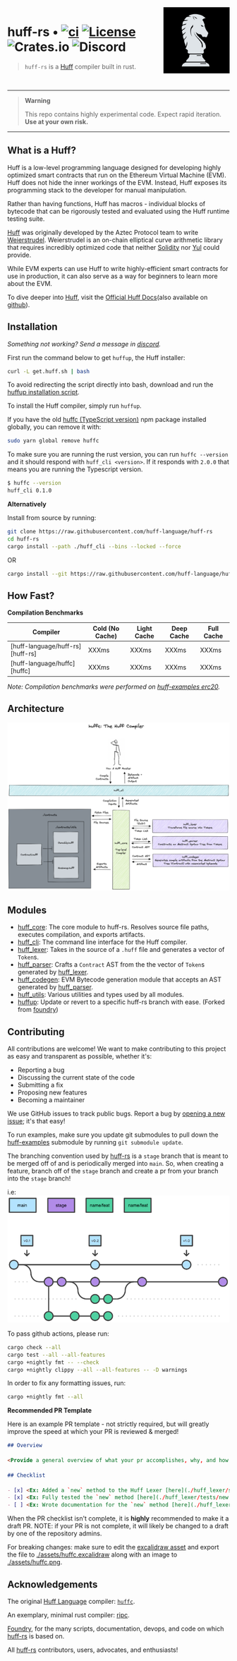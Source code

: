 <img align="right" width="150" height="150" top="100" src="./assets/huff.png">

# huff-rs • [![ci](https://github.com/huff-language/huff-rs/actions/workflows/ci.yaml/badge.svg)](https://github.com/huff-language/huff-rs/actions/workflows/ci.yaml) [![License](https://img.shields.io/badge/License-Apache_2.0-blue.svg)](https://opensource.org/licenses/Apache-2.0) ![Crates.io](https://img.shields.io/crates/v/huff-rs) ![Discord](https://img.shields.io/discord/980519274600882306)

> `huff-rs` is a [Huff](https://github.com/huff-language) compiler built in rust.

<br />
<hr />

> **Warning**
>
> This repo contains highly experimental code. Expect rapid iteration. **Use at your own risk.**

<hr />

## What is a Huff?

Huff is a low-level programming language designed for developing highly optimized smart contracts that run on the Ethereum Virtual Machine (EVM). Huff does not hide the inner workings of the EVM. Instead, Huff exposes its programming stack to the developer for manual manipulation.

Rather than having functions, Huff has macros - individual blocks of bytecode that can be rigorously tested and evaluated using the Huff runtime testing suite.

[Huff](https://github.com/AztecProtocol/huff) was originally developed by the Aztec Protocol team to write [Weierstrudel](https://github.com/aztecprotocol/weierstrudel). Weierstrudel is an on-chain elliptical curve arithmetic library that requires incredibly optimized code that neither [Solidity](https://docs.soliditylang.org/en/v0.8.14/) nor [Yul](https://docs.soliditylang.org/en/v0.8.9/yul.html) could provide.

While EVM experts can use Huff to write highly-efficient smart contracts for use in production, it can also serve as a way for beginners to learn more about the EVM.

To dive deeper into [Huff](https://github.com/huff-language), visit the [Official Huff Docs](https://huff.sh)(also available on [github](https://github.com/huff-language/huff-docs)).


## Installation

_Something not working? Send a message in [discord](https://discord.huff.sh)._

First run the command below to get `huffup`, the Huff installer:

```bash
curl -L get.huff.sh | bash
```

To avoid redirecting the script directly into bash, download and run the [huffup installation script](https://raw.githubusercontent.com/huff-language/huff-rs/main/huffup/install).

To install the Huff compiler, simply run `huffup`.

If you have the old [huffc (TypeScript version)](https://github.com/huff-language/huffc) npm package installed globally, you can remove it with:
```bash
sudo yarn global remove huffc
```

To make sure you are running the rust version, you can run `huffc --version` and it should respond with `huff_cli <version>`.  If it responds with `2.0.0` that means you are running the Typescript version.
```bash
$ huffc --version
huff_cli 0.1.0
```

**Alternatively**

Install from source by running:

```bash
git clone https://raw.githubusercontent.com/huff-language/huff-rs
cd huff-rs
cargo install --path ./huff_cli --bins --locked --force
```

OR

```bash
cargo install --git https://raw.githubusercontent.com/huff-language/huff-rs --locked huff_cli
```


## How Fast?

**Compilation Benchmarks**

| Compiler                         | Cold (No Cache) | Light Cache | Deep Cache | Full Cache |
| -------------------------------- | --------------- | ----------- | ---------- | ---------- |
| [huff-language/huff-rs][huff-rs] |           XXXms |       XXXms |      XXXms |      XXXms |
| [huff-language/huffc][huffc]     |           XXXms |       XXXms |      XXXms |      XXXms |

_Note: Compilation benchmarks were performed on [huff-examples erc20](https://github.com/huff-language/huff-examples/tree/main/erc20/contracts/ERC20.huff)._


## Architecture

![Huff Compiler Architecture](./assets/huffc.png)


## Modules
* [huff_core](./huff_core): The core module to huff-rs. Resolves source file paths, executes compilation, and exports artifacts.
* [huff_cli](./huff_cli): The command line interface for the Huff compiler.
* [huff_lexer](./huff_lexer): Takes in the source of a `.huff` file and generates a vector of `Token`s.
* [huff_parser](./huff_parser): Crafts a `Contract` AST from the the vector of `Token`s generated by [huff_lexer](./huff_lexer).
* [huff_codegen](./huff_codegen): EVM Bytecode generation module that accepts an AST generated by [huff_parser](./huff_parser).
* [huff_utils](./huff_utils): Various utilities and types used by all modules.
* [huffup](./huffup): Update or revert to a specific huff-rs branch with ease. (Forked from [foundry](https://github.com/foundry-rs/foundry))


## Contributing

All contributions are welcome! We want to make contributing to this project as easy and transparent as possible, whether it's:
  - Reporting a bug
  - Discussing the current state of the code
  - Submitting a fix
  - Proposing new features
  - Becoming a maintainer

We use GitHub issues to track public bugs. Report a bug by [opening a new issue](https://github.com/huff-language/huff-rs/issues/new); it's that easy!

To run examples, make sure you update git submodules to pull down the [huff-examples](./huff-examples/) submodule by running `git submodule update`.

The branching convention used by [huff-rs](https://github.com/huff-language/huff-rs) is a `stage` branch that is meant to be merged off of and is periodically merged into `main`. So, when creating a feature, branch off of the `stage` branch and create a pr from your branch into the `stage` branch!

i.e:
![Branching Conventions](./assets/branching.png)

To pass github actions, please run:

```bash
cargo check --all
cargo test --all --all-features
cargo +nightly fmt -- --check
cargo +nightly clippy --all --all-features -- -D warnings
```

In order to fix any formatting issues, run:

```bash
cargo +nightly fmt --all
```

**Recommended PR Template**

Here is an example PR template - not strictly required, but will greatly improve the speed at which your PR is reviewed & merged!

```md
## Overview

<Provide a general overview of what your pr accomplishes, why, and how (including links)>

## Checklist

- [x] <Ex: Added a `new` method to the Huff Lexer [here](./huff_lexer/src/lib.rs#50)>
- [x] <Ex: Fully tested the `new` method [here](./huff_lexer/tests/new.rs)>
- [ ] <Ex: Wrote documentation for the `new` method [here](./huff_lexer/README.md#20)>
```

When the PR checklist isn't complete, it is **highly** recommended to make it a draft PR. NOTE: if your PR is not complete, it will likely be changed to a draft by one of the repository admins.

For breaking changes: make sure to edit the [excalidraw asset](https://excalidraw.com/#json=9YvTZp-rY9NOQnX9TC8Dz,sVM8vpgvQqGiXNXrBNshTg) and export the file to [./assets/huffc.excalidraw](./assets/huffc.excalidraw) along with an image to [./assets/huffc.png](./assets/huffc.png).


## Acknowledgements

The original [Huff Language](https://github.com/huff-language) compiler: [`huffc`](https://github.com/huff-language/huffc).

An exemplary, minimal rust compiler: [ripc](https://github.com/ibraheemdev/ripc).

[Foundry](https://github.com/foundry-rs/foundry), for the many scripts, documentation, devops, and code on which [huff-rs](https://github.com/huff-language/huff-rs) is based on.

All [huff-rs](https://github.com/huff-language/huff-rs) contributors, users, advocates, and enthusiasts!

